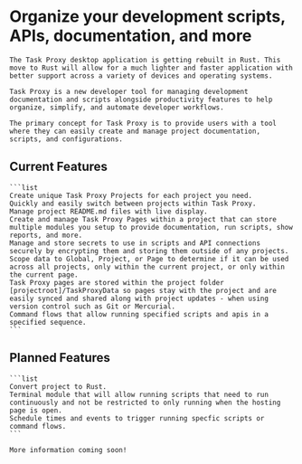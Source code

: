 # Organize your development scripts, APIs, documentation, and more

```quote "info"
The Task Proxy desktop application is getting rebuilt in Rust. This move to Rust will allow for a much lighter and faster application with better support across a variety of devices and operating systems.
```

```section
Task Proxy is a new developer tool for managing development documentation and scripts alongside productivity features to help organize, simplify, and automate developer workflows.

The primary concept for Task Proxy is to provide users with a tool where they can easily create and manage project documentation, scripts, and configurations.
```

## Current Features

````section
```list
Create unique Task Proxy Projects for each project you need.
Quickly and easily switch between projects within Task Proxy.
Manage project README.md files with live display.
Create and manage Task Proxy Pages within a project that can store multiple modules you setup to provide documentation, run scripts, show reports, and more.
Manage and store secrets to use in scripts and API connections securely by encrypting them and storing them outside of any projects.
Scope data to Global, Project, or Page to determine if it can be used across all projects, only within the current project, or only within the current page.
Task Proxy pages are stored within the project folder [projectroot]/TaskProxyData so pages stay with the project and are easily synced and shared along with project updates - when using version control such as Git or Mercurial.
Command flows that allow running specified scripts and apis in a specified sequence.
```
````

## Planned Features

````section
```list
Convert project to Rust.
Terminal module that will allow running scripts that need to run continuously and not be restricted to only running when the hosting page is open.
Schedule times and events to trigger running specfic scripts or command flows.
```
````

```quote "primary"
More information coming soon!
```
